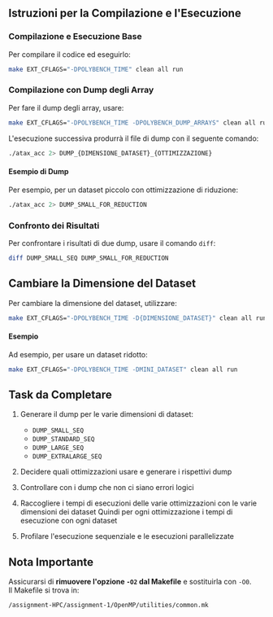 ## Istruzioni per la Compilazione e l'Esecuzione

### Compilazione e Esecuzione Base
Per compilare il codice ed eseguirlo:
```bash
make EXT_CFLAGS="-DPOLYBENCH_TIME" clean all run
```

### Compilazione con Dump degli Array
Per fare il dump degli array, usare:
```bash
make EXT_CFLAGS="-DPOLYBENCH_TIME -DPOLYBENCH_DUMP_ARRAYS" clean all run
```

L'esecuzione successiva produrrà il file di dump con il seguente comando:
```bash
./atax_acc 2> DUMP_{DIMENSIONE_DATASET}_{OTTIMIZZAZIONE}
```

#### Esempio di Dump
Per esempio, per un dataset piccolo con ottimizzazione di riduzione:
```bash
./atax_acc 2> DUMP_SMALL_FOR_REDUCTION
```

### Confronto dei Risultati
Per confrontare i risultati di due dump, usare il comando `diff`:
```bash
diff DUMP_SMALL_SEQ DUMP_SMALL_FOR_REDUCTION
```

## Cambiare la Dimensione del Dataset

Per cambiare la dimensione del dataset, utilizzare:
```bash
make EXT_CFLAGS="-DPOLYBENCH_TIME -D{DIMENSIONE_DATASET}" clean all run
```

#### Esempio
Ad esempio, per usare un dataset ridotto:
```bash
make EXT_CFLAGS="-DPOLYBENCH_TIME -DMINI_DATASET" clean all run
```

## Task da Completare

1. Generare il dump per le varie dimensioni di dataset:
   - `DUMP_SMALL_SEQ`
   - `DUMP_STANDARD_SEQ`
   - `DUMP_LARGE_SEQ`
   - `DUMP_EXTRALARGE_SEQ`
  
2. Decidere quali ottimizzazioni usare e generare i rispettivi dump
3. Controllare con i dump che non ci siano errori logici
4. Raccogliere i tempi di esecuzioni delle varie ottimizzazioni con le varie dimensioni dei dataset
   Quindi per ogni ottimizzazione i tempi di esecuzione con ogni dataset
5. Profilare l'esecuzione sequenziale e le esecuzioni parallelizzate 
   

## Nota Importante

Assicurarsi di **rimuovere l'opzione `-O2` dal Makefile** e sostituirla con `-O0`.  
Il Makefile si trova in:
```
/assignment-HPC/assignment-1/OpenMP/utilities/common.mk
```
